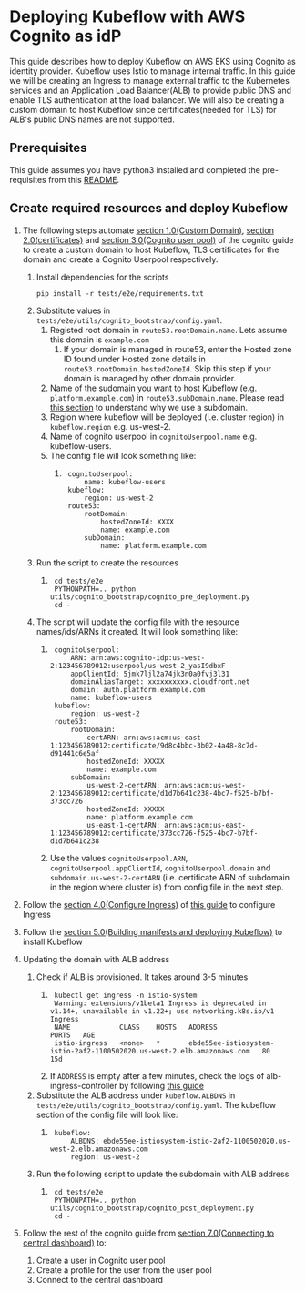 # Deploying Kubeflow with AWS Cognito as idP

This guide describes how to deploy Kubeflow on AWS EKS using Cognito as identity provider. Kubeflow uses Istio to manage internal traffic. In this guide we will be creating an Ingress to manage external traffic to the Kubernetes services and an Application Load Balancer(ALB) to provide public DNS and enable TLS authentication at the load balancer. We will also be creating a custom domain to host Kubeflow since certificates(needed for TLS) for ALB's public DNS names are not supported.

## Prerequisites

This guide assumes you have python3 installed and completed the pre-requisites from this [README](./README.md#prerequisites).

## Create required resources and deploy Kubeflow

1. The following steps automate [section 1.0(Custom Domain)](./README.md#10-custom-domain), [section 2.0(certificates)](./README.md#20-certificate) and [section 3.0(Cognito user pool)](./README.md#30-cognito-user-pool) of the cognito guide to create a custom domain to host Kubeflow, TLS certificates for the domain and create a Cognito Userpool respectively.
    1. Install dependencies for the scripts
        ```
        pip install -r tests/e2e/requirements.txt
        ```
    1. Substitute values in `tests/e2e/utils/cognito_bootstrap/config.yaml`.
        1. Registed root domain in `route53.rootDomain.name`. Lets assume this domain is `example.com`
            1. If your domain is managed in route53, enter the Hosted zone ID found under Hosted zone details in `route53.rootDomain.hostedZoneId`. Skip this step if your domain is managed by other domain provider.
        1. Name of the sudomain you want to host Kubeflow (e.g. `platform.example.com`) in `route53.subDomain.name`. Please read [this section](./README.md#10-custom-domain) to understand why we use a subdomain.
        1. Region where kubeflow will be deployed (i.e. cluster region) in `kubeflow.region` e.g. us-west-2.
        1. Name of cognito userpool in `cognitoUserpool.name` e.g. kubeflow-users.
        1. The config file will look something like:
            1. ```
                cognitoUserpool:
                    name: kubeflow-users
                kubeflow:
                    region: us-west-2
                route53:
                    rootDomain:
                        hostedZoneId: XXXX
                        name: example.com
                    subDomain:
                        name: platform.example.com
                ```
    1. Run the script to create the resources
        1. ```
            cd tests/e2e
            PYTHONPATH=.. python utils/cognito_bootstrap/cognito_pre_deployment.py
            cd -
            ```
    1. The script will update the config file with the resource names/ids/ARNs it created. It will look something like:
        1. ```
            cognitoUserpool:
                ARN: arn:aws:cognito-idp:us-west-2:123456789012:userpool/us-west-2_yasI9dbxF
                appClientId: 5jmk7ljl2a74jk3n0a0fvj3l31
                domainAliasTarget: xxxxxxxxxx.cloudfront.net
                domain: auth.platform.example.com
                name: kubeflow-users
            kubeflow:
                region: us-west-2
            route53:
                rootDomain:
                    certARN: arn:aws:acm:us-east-1:123456789012:certificate/9d8c4bbc-3b02-4a48-8c7d-d91441c6e5af
                    hostedZoneId: XXXXX
                    name: example.com
                subDomain:
                    us-west-2-certARN: arn:aws:acm:us-west-2:123456789012:certificate/d1d7b641c238-4bc7-f525-b7bf-373cc726
                    hostedZoneId: XXXXX
                    name: platform.example.com
                    us-east-1-certARN: arn:aws:acm:us-east-1:123456789012:certificate/373cc726-f525-4bc7-b7bf-d1d7b641c238
            ```
        1. Use the values `cognitoUserpool.ARN`, `cognitoUserpool.appClientId`, `cognitoUserpool.domain` and `subdomain.us-west-2-certARN` (i.e. certificate ARN of subdomain in the region where cluster is) from config file in the next step.

1. Follow the [section 4.0(Configure Ingress)](./README.md#40-configure-ingress) of [this guide](./README.md) to configure Ingress

1. Follow the [section 5.0(Building manifests and deploying Kubeflow)](./README.md#50-building-manifests-and-deploying-kubeflow) to install Kubeflow

1. Updating the domain with ALB address
    1. Check if ALB is provisioned. It takes around 3-5 minutes
        1. ```
            kubectl get ingress -n istio-system
            Warning: extensions/v1beta1 Ingress is deprecated in v1.14+, unavailable in v1.22+; use networking.k8s.io/v1 Ingress
            NAME            CLASS    HOSTS   ADDRESS                                                                  PORTS   AGE
            istio-ingress   <none>   *       ebde55ee-istiosystem-istio-2af2-1100502020.us-west-2.elb.amazonaws.com   80      15d
            ```
        2. If `ADDRESS` is empty after a few minutes, check the logs of alb-ingress-controller by following [this guide](https://www.kubeflow.org/docs/distributions/aws/troubleshooting-aws/#alb-fails-to-provision)
    1. Substitute the ALB address under `kubeflow.ALBDNS` in `tests/e2e/utils/cognito_bootstrap/config.yaml`. The kubeflow section of the config file will look like:
        1. ```
            kubeflow:
                ALBDNS: ebde55ee-istiosystem-istio-2af2-1100502020.us-west-2.elb.amazonaws.com
                region: us-west-2
            ```
    1. Run the following script to update the subdomain with ALB address
        1. ```
            cd tests/e2e
            PYTHONPATH=.. python utils/cognito_bootstrap/cognito_post_deployment.py
            cd -
            ```
1. Follow the rest of the cognito guide from [section 7.0(Connecting to central dashboard)](./README.md#70-connecting-to-central-dashboard) to:
    1. Create a user in Cognito user pool
    1. Create a profile for the user from the user pool
    1. Connect to the central dashboard
